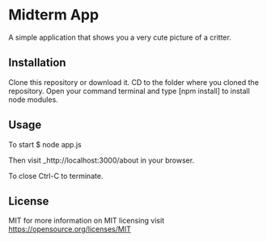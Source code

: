 # Midterm App

A simple application that shows you a very cute picture of a critter.

## Installation

Clone this repository or download it.
CD to the folder where you cloned the repository.
Open your command terminal and type [npm install] to install node modules.

## Usage

To start
$ node app.js

Then visit _http://localhost:3000/about in your browser.

To close
Ctrl-C to terminate.


## License
MIT for more information on MIT licensing visit https://opensource.org/licenses/MIT